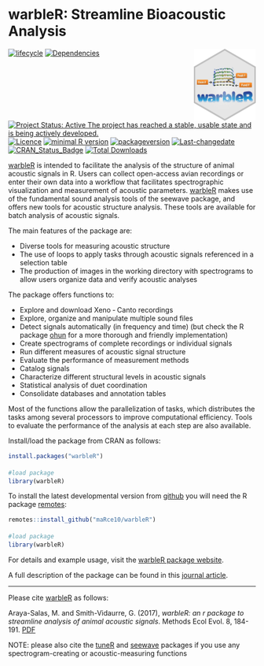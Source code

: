 warbleR: Streamline Bioacoustic Analysis
================

<!-- README.md is generated from README.Rmd. Please edit that file -->

<img src="vignettes/warbleR_sticker_v3.png" alt="warbleR logo" align="right" width = "25%" height="25%"/>

[![lifecycle](https://img.shields.io/badge/lifecycle-maturing-brightgreen.svg)](https://lifecycle.r-lib.org/articles/stages.html)
[![Dependencies](https://tinyverse.netlify.com/badge/warbleR)](https://cran.r-project.org/package=warbleR)
[![Project Status: Active The project has reached a stable, usable state
and is being actively
developed.](https://www.repostatus.org/badges/latest/active.svg)](https://www.repostatus.org/#active)
[![Licence](https://img.shields.io/badge/licence-GPL--3-blue.svg)](https://www.gnu.org/licenses/gpl-3.0.en.html)
[![minimal R
version](https://img.shields.io/badge/R%3E%3D-%3E=%203.2.1-6666ff.svg)](https://cran.r-project.org/)
[![packageversion](https://img.shields.io/badge/Package%20version-1.1.27-orange.svg?style=flat-square)](commits/develop)
[![Last-changedate](https://img.shields.io/badge/last%20change-2022--07--01-yellowgreen.svg)](/commits/master)
[![CRAN_Status_Badge](https://www.r-pkg.org/badges/version/warbleR)](https://cran.r-project.org/package=warbleR)
[![Total
Downloads](https://cranlogs.r-pkg.org/badges/grand-total/warbleR)](https://cranlogs.r-pkg.org/badges/grand-total/warbleR)

[warbleR](https://cran.r-project.org/package=warbleR) is intended to
facilitate the analysis of the structure of animal acoustic signals in
R. Users can collect open-access avian recordings or enter their own
data into a workflow that facilitates spectrographic visualization and
measurement of acoustic parameters.
[warbleR](https://cran.r-project.org/package=warbleR) makes use of the
fundamental sound analysis tools of the seewave package, and offers new
tools for acoustic structure analysis. These tools are available for
batch analysis of acoustic signals.

The main features of the package are:

-   Diverse tools for measuring acoustic structure
-   The use of loops to apply tasks through acoustic signals referenced
    in a selection table
-   The production of images in the working directory with spectrograms
    to allow users organize data and verify acoustic analyses

The package offers functions to:

-   Explore and download Xeno ‐ Canto recordings
-   Explore, organize and manipulate multiple sound files
-   Detect signals automatically (in frequency and time) (but check the
    R package [ohun](https://marce10.github.io/ohun/index.html) for a
    more thorough and friendly implementation)
-   Create spectrograms of complete recordings or individual signals
-   Run different measures of acoustic signal structure
-   Evaluate the performance of measurement methods
-   Catalog signals
-   Characterize different structural levels in acoustic signals
-   Statistical analysis of duet coordination
-   Consolidate databases and annotation tables

Most of the functions allow the parallelization of tasks, which
distributes the tasks among several processors to improve computational
efficiency. Tools to evaluate the performance of the analysis at each
step are also available.

Install/load the package from CRAN as follows:

``` r
install.packages("warbleR")

#load package
library(warbleR)
```

To install the latest developmental version from
[github](https://github.com/) you will need the R package
[remotes](https://cran.r-project.org/package=remotes):

``` r
remotes::install_github("maRce10/warbleR")

#load package
library(warbleR)
```

For details and example usage, visit the [warbleR package
website](https://marce10.github.io/warbleR/index.html).

A full description of the package can be found in this [journal
article](https://besjournals.onlinelibrary.wiley.com/doi/epdf/10.1111/2041-210X.12624).

------------------------------------------------------------------------

Please cite [warbleR](https://cran.r-project.org/package=warbleR) as
follows:

Araya-Salas, M. and Smith-Vidaurre, G. (2017), *warbleR: an r package to
streamline analysis of animal acoustic signals*. Methods Ecol Evol. 8,
184-191.
[PDF](https://besjournals.onlinelibrary.wiley.com/doi/epdf/10.1111/2041-210X.12624)

NOTE: please also cite the
[tuneR](https://cran.r-project.org/package=tuneR) and
[seewave](https://cran.r-project.org/package=seewave) packages if you
use any spectrogram-creating or acoustic-measuring functions
